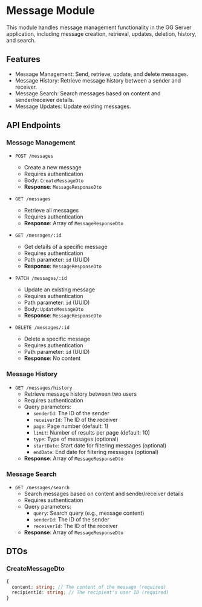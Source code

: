 # Message Module

This module handles message management functionality in the GG Server application, including message creation, retrieval, updates, deletion, history, and search.

## Features

- Message Management: Send, retrieve, update, and delete messages.
- Message History: Retrieve message history between a sender and receiver.
- Message Search: Search messages based on content and sender/receiver details.
- Message Updates: Update existing messages.

## API Endpoints

### Message Management

- `POST /messages`

  - Create a new message
  - Requires authentication
  - Body: `CreateMessageDto`
  - **Response**: `MessageResponseDto`

- `GET /messages`

  - Retrieve all messages
  - Requires authentication
  - **Response**: Array of `MessageResponseDto`

- `GET /messages/:id`

  - Get details of a specific message
  - Requires authentication
  - Path parameter: `id` (UUID)
  - **Response**: `MessageResponseDto`

- `PATCH /messages/:id`

  - Update an existing message
  - Requires authentication
  - Path parameter: `id` (UUID)
  - Body: `UpdateMessageDto`
  - **Response**: `MessageResponseDto`

- `DELETE /messages/:id`
  - Delete a specific message
  - Requires authentication
  - Path parameter: `id` (UUID)
  - **Response**: No content

### Message History

- `GET /messages/history`
  - Retrieve message history between two users
  - Requires authentication
  - Query parameters:
    - `senderId`: The ID of the sender
    - `receiverId`: The ID of the receiver
    - `page`: Page number (default: 1)
    - `limit`: Number of results per page (default: 10)
    - `type`: Type of messages (optional)
    - `startDate`: Start date for filtering messages (optional)
    - `endDate`: End date for filtering messages (optional)
  - **Response**: Array of `MessageResponseDto`

### Message Search

- `GET /messages/search`
  - Search messages based on content and sender/receiver details
  - Requires authentication
  - Query parameters:
    - `query`: Search query (e.g., message content)
    - `senderId`: The ID of the sender
    - `receiverId`: The ID of the receiver
  - **Response**: Array of `MessageResponseDto`

## DTOs

### CreateMessageDto

```typescript
{
  content: string; // The content of the message (required)
  recipientId: string; // The recipient's user ID (required)
}
```
